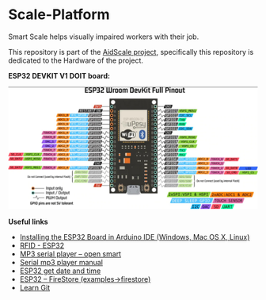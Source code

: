 # Scale-Platform
Smart Scale helps visually impaired workers with their job.

This repository is part of the <a href="https://github.com/Ahmad152/AidScale-Project">AidScale project</a>, specifically this repository is dedicated to the Hardware of the project.

<b>ESP32 DEVKIT V1 DOIT board:</b> 

<img src="esp32 diagram.jpeg" width="600px"/>


<b>Useful links</b>
<ul>

<li><a href="https://randomnerdtutorials.com/installing-the-esp32-board-in-arduino-ide-windows-instructions/">Installing the ESP32 Board in Arduino IDE (Windows, Mac OS X, Linux)</a> </br></li>


<li><a href="https://www.aranacorp.com/en/using-an-rfid-module-with-an-esp32/">RFID - ESP32</a></br></li>


<li><a href="https://www.theamplituhedron.com/articles/How-to-use-the-Serial-MP3-Player-UART-with-Speaker-by-OPEN-SMART-with-Arduino/">MP3 serial player – open smart</a></br></li>

<li><a href="https://static1.squarespace.com/static/584d41b3f5e2310b396cd953/t/5c7c2f29104c7b336a2f8380/1551642412037/Serial+MP3+Player+A+v1.0+Manual.pdf">Serial mp3 player manual</a></br></li>


<li><a href="https://randomnerdtutorials.com/esp32-date-time-ntp-client-server-arduino/">ESP32 get date and time</a></br></li>


<li><a href="https://github.com/mobizt/Firebase-ESP-Client">ESP32 – FireStore (examples->firestore)</a></br></li>


<li><a href="https://learngitbranching.js.org/">Learn Git</a></br></li>

</ul>
